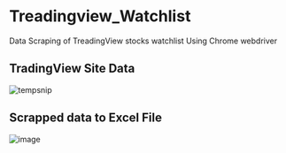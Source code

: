 # Treadingview_Watchlist
Data Scraping of TreadingView stocks watchlist Using Chrome webdriver

## TradingView Site Data
![tempsnip](https://user-images.githubusercontent.com/54485172/114196088-ab0adc00-996e-11eb-8b2e-3a5abcd8644d.png)

## Scrapped data to Excel File
![image](https://user-images.githubusercontent.com/54485172/114195055-c2959500-996d-11eb-8dfa-4601838bb5e3.png)

